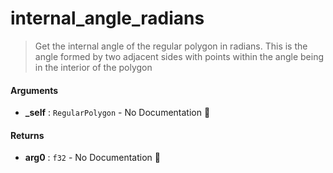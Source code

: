 # internal\_angle\_radians

>  Get the internal angle of the regular polygon in radians.
>  This is the angle formed by two adjacent sides with points
>  within the angle being in the interior of the polygon

#### Arguments

- **\_self** : `RegularPolygon` \- No Documentation 🚧

#### Returns

- **arg0** : `f32` \- No Documentation 🚧
